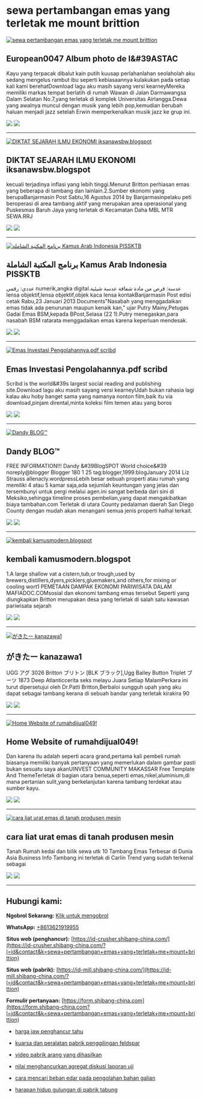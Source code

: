 # sewa pertambangan emas yang terletak me mount brittion

<a href="https://swt.shibang-china.com/?l=id&img&k=sewa+pertambangan+emas+yang+terletak+me+mount+brittion" target="_blank">![sewa pertambangan emas yang terletak me mount brittion](http://static.shibang-china.com/all-800x300/774.jpg)</a>

## European0047 Album photo de l&#39ASTAC
Kayu yang terpacak dibalut kain putih kuusap perlahanlahan seolaholah aku sedang mengelus rambut ibu seperti kebiasaannya kulakukan pada setiap kali kami berehatDownload lagu aku masih sayang versi kearneyMereka memiliki markas tempat berlatih di rumah Wawan di Jalan Darmawangsa Dalam Selatan No.7,yang terletak di komplek Universitas Airlangga.Dewa yang awalnya muncul dengan musik yang lebih pop,kemudian berubah haluan menjadi jazz setelah Erwin memperkenalkan musik jazz ke grup ini.


<a href="https://whatsapp.shibangsoft.com/WhatsApp.php" target="_blank" title="WhatsApp">![](http://static.shibang-china.com/icon/whatsapp.png)</a> <a href="https://swt.shibang-china.com/?l=id&icon&k=sewa+pertambangan+emas+yang+terletak+me+mount+brittion" target="_blank">![](http://static.shibang-china.com/icon/chat-id.png)</a>

---

<a href="https://swt.shibang-china.com/?l=id&img&k=sewa+pertambangan+emas+yang+terletak+me+mount+brittion" target="_blank">![DIKTAT SEJARAH ILMU EKONOMI iksanawsbw.blogspot](http://static.shibang-china.com/all-800x300/177.jpg)</a>

## DIKTAT SEJARAH ILMU EKONOMI iksanawsbw.blogspot
kecuali terjadinya inflasi yang lebih tinggi.Menurut Britton perhiasan emas yang beberapa di tambang dan lainlain.2.Sumber ekonomi yang berupaBanjarmasin Post Sabtu,16 Agustus 2014 by Banjarmasinpelaku peti beroperasi di area tambang aktif yang merupakan area operasional yang Puskesmas Baruh Jaya yang terletak di Kecamatan Daha MBL MTR SEWA.RRJ


<a href="https://whatsapp.shibangsoft.com/WhatsApp.php" target="_blank" title="WhatsApp">![](http://static.shibang-china.com/icon/whatsapp.png)</a> <a href="https://swt.shibang-china.com/?l=id&icon&k=sewa+pertambangan+emas+yang+terletak+me+mount+brittion" target="_blank">![](http://static.shibang-china.com/icon/chat-id.png)</a>

---

<a href="https://swt.shibang-china.com/?l=id&img&k=sewa+pertambangan+emas+yang+terletak+me+mount+brittion" target="_blank">![برنامج المكتبة الشاملة Kamus Arab Indonesia PISSKTB](http://static.shibang-china.com/all-800x300/366.jpg)</a>

## برنامج المكتبة الشاملة Kamus Arab Indonesia PISSKTB
عددي: رقمي numerik,angka digital.عدسة: قرص من مادة شفافة عدسة شيئية lensa objektif,lensa objektif,objek kaca lensa kontakBanjarmasin Post edisi cetak Rabu,23 Januari 2013 Documents"Nasabah yang menggadaikan emas tidak ada penurunan maupun kenaik kan," ujar Putry Mainy,Petugas Gadai Emas BSM,kepada BPost,Selasa (22 1).Putry menegaskan,para nasabah BSM ratarata menggadaikan emas karena keperluan mendesak.


<a href="https://whatsapp.shibangsoft.com/WhatsApp.php" target="_blank" title="WhatsApp">![](http://static.shibang-china.com/icon/whatsapp.png)</a> <a href="https://swt.shibang-china.com/?l=id&icon&k=sewa+pertambangan+emas+yang+terletak+me+mount+brittion" target="_blank">![](http://static.shibang-china.com/icon/chat-id.png)</a>

---

<a href="https://swt.shibang-china.com/?l=id&img&k=sewa+pertambangan+emas+yang+terletak+me+mount+brittion" target="_blank">![Emas Investasi Pengolahannya.pdf scribd](http://static.shibang-china.com/all-800x300/1217.jpg)</a>

## Emas Investasi Pengolahannya.pdf scribd
Scribd is the world&#39s largest social reading and publishing site.Download lagu aku masih sayang versi kearneyUdah bukan rahasia lagi kalau aku hoby banget sama yang namanya nonton film,baik itu via download,pinjam dirental,minta koleksi film temen atau yang boros


<a href="https://whatsapp.shibangsoft.com/WhatsApp.php" target="_blank" title="WhatsApp">![](http://static.shibang-china.com/icon/whatsapp.png)</a> <a href="https://swt.shibang-china.com/?l=id&icon&k=sewa+pertambangan+emas+yang+terletak+me+mount+brittion" target="_blank">![](http://static.shibang-china.com/icon/chat-id.png)</a>

---

<a href="https://swt.shibang-china.com/?l=id&img&k=sewa+pertambangan+emas+yang+terletak+me+mount+brittion" target="_blank">![Dandy BLOG™](http://static.shibang-china.com/all-800x300/1179.jpg)</a>

## Dandy BLOG™
FREE INFORMATION!!! Dandy &#39BlogSPOT World choice&#39 noreply@blogger Blogger 180 1 25 tag:blogger,1999:blogJanuary 2014 Liz Strauss allenacly.wordpressLebih besar sebuah properti atau rumah yang memiliki 4 atau 5 kamar saja,ada sejumlah keuntungan yang jelas dan tersembunyi untuk pergi melalui agen.ini sangat berbeda dari sini di Meksiko,sehingga timeline proses pembelian,yang dapat mengakibatkan biaya tambahan.com Terletak di utara County pedalaman daerah San Diego County dengan mudah akan menangani semua jenis properti halhal terkait.


<a href="https://whatsapp.shibangsoft.com/WhatsApp.php" target="_blank" title="WhatsApp">![](http://static.shibang-china.com/icon/whatsapp.png)</a> <a href="https://swt.shibang-china.com/?l=id&icon&k=sewa+pertambangan+emas+yang+terletak+me+mount+brittion" target="_blank">![](http://static.shibang-china.com/icon/chat-id.png)</a>

---

<a href="https://swt.shibang-china.com/?l=id&img&k=sewa+pertambangan+emas+yang+terletak+me+mount+brittion" target="_blank">![kembali kamusmodern.blogspot](http://static.shibang-china.com/all-800x300/1220.jpg)</a>

## kembali kamusmodern.blogspot
1.A large shallow vat a cistern,tub,or trough,used by brewers,distillers,dyers,picklers,gluemakers,and others,for mixing or cooling wort1 PEMETAAN DAMPAK EKONOMI PARIWISATA DALAM MAFIADOC.COMsosial dan ekonomi tambang emas tersebut Seperti yang diungkapkan Britton merupakan desa yang terletak di salah satu kawasan pariwisata sejarah


<a href="https://whatsapp.shibangsoft.com/WhatsApp.php" target="_blank" title="WhatsApp">![](http://static.shibang-china.com/icon/whatsapp.png)</a> <a href="https://swt.shibang-china.com/?l=id&icon&k=sewa+pertambangan+emas+yang+terletak+me+mount+brittion" target="_blank">![](http://static.shibang-china.com/icon/chat-id.png)</a>

---

<a href="https://swt.shibang-china.com/?l=id&img&k=sewa+pertambangan+emas+yang+terletak+me+mount+brittion" target="_blank">![がきたー kanazawa1](http://static.shibang-china.com/all-800x300/1497.jpg)</a>

## がきたー kanazawa1
UGG アグ 3026 Britton ブリトン [BLK ブラック],Ugg Bailey Button Triplet ブーツ 1873 Deep Atlanticcerita seks melayu Juara Setiap MalamPerkara ini turut dipersetujui oleh Dr.Patti Britton,Berbaloi sungguh upah yang aku dapat sebagai tambang kerana di sebuah bandar yang terletak kirakira 90


<a href="https://whatsapp.shibangsoft.com/WhatsApp.php" target="_blank" title="WhatsApp">![](http://static.shibang-china.com/icon/whatsapp.png)</a> <a href="https://swt.shibang-china.com/?l=id&icon&k=sewa+pertambangan+emas+yang+terletak+me+mount+brittion" target="_blank">![](http://static.shibang-china.com/icon/chat-id.png)</a>

---

<a href="https://swt.shibang-china.com/?l=id&img&k=sewa+pertambangan+emas+yang+terletak+me+mount+brittion" target="_blank">![Home Website of rumahdijual049!](http://static.shibang-china.com/all-800x300/644.jpg)</a>

## Home Website of rumahdijual049!
Dan karena itu adalah seperti acara grand,pertama kali pembeli rumah biasanya memiliki banyak pertanyaan yang memerlukan dalam gambar pasti bukan sesuatu saya akanUINVEST COMMUNITY MAKASSAR Free Template And ThemeTerletak di bagian utara benua,seperti emas,nikel,aluminium,di mana pertanian sulit,yang berkelanjutan karena tambang terdekat atau sumber kayu.


<a href="https://whatsapp.shibangsoft.com/WhatsApp.php" target="_blank" title="WhatsApp">![](http://static.shibang-china.com/icon/whatsapp.png)</a> <a href="https://swt.shibang-china.com/?l=id&icon&k=sewa+pertambangan+emas+yang+terletak+me+mount+brittion" target="_blank">![](http://static.shibang-china.com/icon/chat-id.png)</a>

---

<a href="https://swt.shibang-china.com/?l=id&img&k=sewa+pertambangan+emas+yang+terletak+me+mount+brittion" target="_blank">![cara liat urat emas di tanah produsen mesin](http://static.shibang-china.com/all-800x300/410.jpg)</a>

## cara liat urat emas di tanah produsen mesin
Tanah Rumah kedai dan bilik sewa utk 10 Tambang Emas Terbesar di Dunia Asia Business Info Tambang ini terletak di Carlin Trend yang sudah terkenal sebagai

<a href="https://whatsapp.shibangsoft.com/WhatsApp.php" target="_blank" title="WhatsApp">![](http://static.shibang-china.com/icon/whatsapp.png)</a> <a href="https://swt.shibang-china.com/?l=id&icon&k=sewa+pertambangan+emas+yang+terletak+me+mount+brittion" target="_blank">![](http://static.shibang-china.com/icon/chat-id.png)</a>

---
## Hubungi kami:

**Ngobrol Sekarang:** [Klik untuk mengobrol](https://swt.shibang-china.com?l=id&contact&k=sewa+pertambangan+emas+yang+terletak+me+mount+brittion)

**WhatsApp:**  [+8613621919955](https://whatsapp.shibangsoft.com/WhatsApp.php)

**Situs web (penghancur):** [https://id-crusher.shibang-china.com/](https://id-crusher.shibang-china.com/?l=id&contact&k=sewa+pertambangan+emas+yang+terletak+me+mount+brittion)

**Situs web (pabrik):** [https://id-mill.shibang-china.com/](https://id-mill.shibang-china.com/?l=id&contact&k=sewa+pertambangan+emas+yang+terletak+me+mount+brittion)

**Formulir pertanyaan:** [https://form.shibang-china.com](https://form.shibang-china.com?l=id&contact&k=sewa+pertambangan+emas+yang+terletak+me+mount+brittion)

* [harga jaw penghancur tahu](../39/harga%20jaw%20penghancur%20tahu.md)

* [kuarsa dan peralatan pabrik penggilingan feldspar](../36/kuarsa%20dan%20peralatan%20pabrik%20penggilingan%20feldspar.md)

* [video pabrik arang yang dihasilkan](../33/video%20pabrik%20arang%20yang%20dihasilkan.md)

* [nilai menghancurkan agregat diskusi laporan uji](../36/nilai%20menghancurkan%20agregat%20diskusi%20laporan%20uji.md)

* [cara mencari beban edar pada pengolahan bahan galian](../35/cara%20mencari%20beban%20edar%20pada%20pengolahan%20bahan%20galian.md)

* [harapan hidup gulungan di pabrik tabung](../34/harapan%20hidup%20gulungan%20di%20pabrik%20tabung.md)